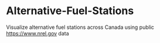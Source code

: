 # Alternative-Fuel-Stations
Visualize alternative fuel stations across Canada using public https://www.nrel.gov data
